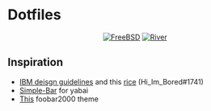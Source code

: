 # Dotfiles
<div align=center>
  
[![FreeBSD](https://img.shields.io/badge/FreeBSD-13.0-red?style=flat&logo=freebsd)](https://www.freebsd.org/) [![River](https://img.shields.io/badge/River-0.1.3-blue?style=flat&logo=i3)](https://github.com/riverwm/river)
<div align=left>
    
## Inspiration
*  [IBM deisgn guidelines](https://carbondesignsystem.com/) and this [rice](https://github.com/bunself/dotfiles/blob/main/.github/assets/shaunsingh.png) (Hi_Im_Bored#1741)
* [Simple-Bar](https://github.com/Jean-Tinland/simple-bar) for yabai
* [This](https://www.reddit.com/r/foobar2000/comments/ogs88y/my_dark_mode_foobar_theme/) foobar2000 theme
